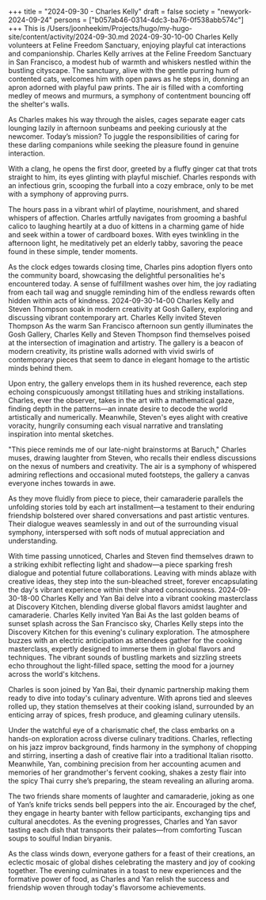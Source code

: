 +++
title = "2024-09-30 - Charles Kelly"
draft = false
society = "newyork-2024-09-24"
persons = ["b057ab46-0314-4dc3-ba76-0f538abb574c"]
+++
This is /Users/joonheekim/Projects/hugo/my-hugo-site/content/activity/2024-09-30.md
2024-09-30-10-00
Charles Kelly volunteers at Feline Freedom Sanctuary, enjoying playful cat interactions and companionship.
Charles Kelly arrives at the Feline Freedom Sanctuary in San Francisco, a modest hub of warmth and whiskers nestled within the bustling cityscape. The sanctuary, alive with the gentle purring hum of contented cats, welcomes him with open paws as he steps in, donning an apron adorned with playful paw prints. The air is filled with a comforting medley of meows and murmurs, a symphony of contentment bouncing off the shelter's walls.

As Charles makes his way through the aisles, cages separate eager cats lounging lazily in afternoon sunbeams and peeking curiously at the newcomer. Today’s mission? To juggle the responsibilities of caring for these darling companions while seeking the pleasure found in genuine interaction.

With a clang, he opens the first door, greeted by a fluffy ginger cat that trots straight to him, its eyes glinting with playful mischief. Charles responds with an infectious grin, scooping the furball into a cozy embrace, only to be met with a symphony of approving purrs.

The hours pass in a vibrant whirl of playtime, nourishment, and shared whispers of affection. Charles artfully navigates from grooming a bashful calico to laughing heartily at a duo of kittens in a charming game of hide and seek within a tower of cardboard boxes. With eyes twinkling in the afternoon light, he meditatively pet an elderly tabby, savoring the peace found in these simple, tender moments.

As the clock edges towards closing time, Charles pins adoption flyers onto the community board, showcasing the delightful personalities he's encountered today. A sense of fulfillment washes over him, the joy radiating from each tail wag and snuggle reminding him of the endless rewards often hidden within acts of kindness.
2024-09-30-14-00
Charles Kelly and Steven Thompson soak in modern creativity at Gosh Gallery, exploring and discussing vibrant contemporary art.
Charles Kelly invited Steven Thompson
As the warm San Francisco afternoon sun gently illuminates the Gosh Gallery, Charles Kelly and Steven Thompson find themselves poised at the intersection of imagination and artistry. The gallery is a beacon of modern creativity, its pristine walls adorned with vivid swirls of contemporary pieces that seem to dance in elegant homage to the artistic minds behind them.

Upon entry, the gallery envelops them in its hushed reverence, each step echoing conspicuously amongst titillating hues and striking installations. Charles, ever the observer, takes in the art with a mathematical gaze, finding depth in the patterns—an innate desire to decode the world artistically and numerically. Meanwhile, Steven's eyes alight with creative voracity, hungrily consuming each visual narrative and translating inspiration into mental sketches.

"This piece reminds me of our late-night brainstorms at Baruch," Charles muses, drawing laughter from Steven, who recalls their endless discussions on the nexus of numbers and creativity. The air is a symphony of whispered admiring reflections and occasional muted footsteps, the gallery a canvas everyone inches towards in awe.

As they move fluidly from piece to piece, their camaraderie parallels the unfolding stories told by each art installment—a testament to their enduring friendship bolstered over shared conversations and past artistic ventures. Their dialogue weaves seamlessly in and out of the surrounding visual symphony, interspersed with soft nods of mutual appreciation and understanding.

With time passing unnoticed, Charles and Steven find themselves drawn to a striking exhibit reflecting light and shadow—a piece sparking fresh dialogue and potential future collaborations. Leaving with minds ablaze with creative ideas, they step into the sun-bleached street, forever encapsulating the day's vibrant experience within their shared consciousness.
2024-09-30-18-00
Charles Kelly and Yan Bai delve into a vibrant cooking masterclass at Discovery Kitchen, blending diverse global flavors amidst laughter and camaraderie.
Charles Kelly invited Yan Bai
As the last golden beams of sunset splash across the San Francisco sky, Charles Kelly steps into the Discovery Kitchen for this evening's culinary exploration. The atmosphere buzzes with an electric anticipation as attendees gather for the cooking masterclass, expertly designed to immerse them in global flavors and techniques. The vibrant sounds of bustling markets and sizzling streets echo throughout the light-filled space, setting the mood for a journey across the world's kitchens.

Charles is soon joined by Yan Bai, their dynamic partnership making them ready to dive into today's culinary adventure. With aprons tied and sleeves rolled up, they station themselves at their cooking island, surrounded by an enticing array of spices, fresh produce, and gleaming culinary utensils.

Under the watchful eye of a charismatic chef, the class embarks on a hands-on exploration across diverse culinary traditions. Charles, reflecting on his jazz improv background, finds harmony in the symphony of chopping and stirring, inserting a dash of creative flair into a traditional Italian risotto. Meanwhile, Yan, combining precision from her accounting acumen and memories of her grandmother's fervent cooking, shakes a zesty flair into the spicy Thai curry she’s preparing, the steam revealing an alluring aroma.

The two friends share moments of laughter and camaraderie, joking as one of Yan’s knife tricks sends bell peppers into the air. Encouraged by the chef, they engage in hearty banter with fellow participants, exchanging tips and cultural anecdotes. As the evening progresses, Charles and Yan savor tasting each dish that transports their palates—from comforting Tuscan soups to soulful Indian biryanis.

As the class winds down, everyone gathers for a feast of their creations, an eclectic mosaic of global dishes celebrating the mastery and joy of cooking together. The evening culminates in a toast to new experiences and the formative power of food, as Charles and Yan relish the success and friendship woven through today's flavorsome achievements.
